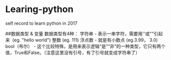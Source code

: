 # Learing-python
self record to learn python in 2017

##数据类型 & 变量
数据类型有4种：
字符串 - 表示一串字符，需要用''或""引起来  (eg. "hello world")
整数  (eg. 111)
浮点数 - 就是有小数点  (eg.3.99， 3.0)
bool（布尔） - 这个比较特殊，是用来表示逻辑“是”“非”的一种类型，它只有两个值，True和False。（注意这里没有引号，有了引号就变成字符串了）
